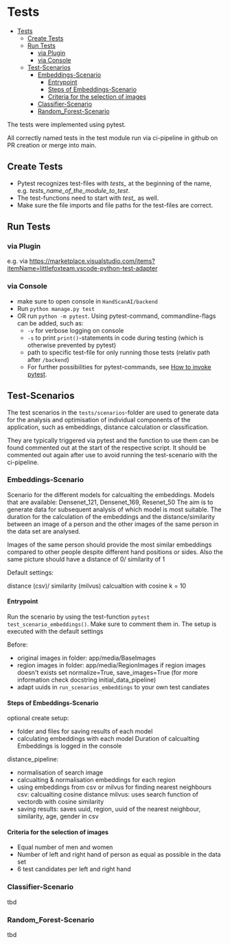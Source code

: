 # Tests

- [Tests](#tests)
  - [Create Tests](#create-tests)
  - [Run Tests](#run-tests)
    - [via Plugin](#via-plugin)
    - [via Console](#via-console)
  - [Test-Scenarios](#test-scenarios)
    - [Embeddings-Scenario](#embeddings-scenario)
      - [Entrypoint](#entrypoint)
      - [Steps of Embeddings-Scenario](#steps-of-embeddings-scenario)
      - [Criteria for the selection of images](#criteria-for-the-selection-of-images)
    - [Classifier-Scenario](#classifier-scenario)
    - [Random\_Forest-Scenario](#random_forest-scenario)

The tests were implemented using pytest.

All correctly named tests in the test module run via ci-pipeline in github on PR creation or merge into main.

## Create Tests

- Pytest recognizes test-files with _tests\__ at the beginning of the name, e.g. _tests_name_of_the_module_to_test_.
- The test-functions need to start with _test\__ as well.
- Make sure the file imports and file paths for the test-files are correct.

## Run Tests

### via Plugin

e.g. via <https://marketplace.visualstudio.com/items?itemName=littlefoxteam.vscode-python-test-adapter>

### via Console

- make sure to open console in `HandScanAI/backend`
- Run `python manage.py test`
- OR run `python -m pytest`.
  Using pytest-command, commandline-flags can be added, such as:
  - `-v` for verbose logging on console
  - `-s` to print `print()`-statements in code during testing (which is otherwise prevented by pytest)
  - path to specific test-file for only running those tests (relativ path after `/backend`)
  - For further possibilities for pytest-commands, see [How to invoke pytest](https://docs.pytest.org/en/stable/how-to/usage.html).

## Test-Scenarios

The test scenarios in the `tests/scenarios`-folder are used to generate data for the analysis and optimisation of individual components of the application, such as embeddings, distance calculation or classification.

They are typically triggered via pytest and the function to use them can be found commented out at the start of the respective script. It should be commented out again after use to avoid running the test-scenario with the ci-pipeline.

### Embeddings-Scenario

Scenario for the different models for calcualting the embeddings. Models that are available: Densenet_121, Densenet_169, Resenet_50
The aim is to generate data for subsequent analysis of which model is most suitable. The duration for the calculation of the embeddings and the distance/similarity between an image of a person and the other images of the same person in the data set are analysed.

Images of the same person should provide the most similar embeddings compared to other people despite different hand positions or sides. Also the same picture should have a distance of 0/ similarity of 1

Default settings:

distance (csv)/ similarity (milvus) calcualtion with cosine
k = 10

#### Entrypoint

Run the scenario by using the test-function `pytest test_scenario_embeddings()`.
Make sure to comment them in. The setup is executed with the default settings

Before:

- original images in folder: app/media/BaseImages
- region images in folder: app/media/RegionImages
  if region images doesn't exists set normalize=True, save_images=True (for more information check docstring initial_data_pipeline)
- adapt uuids in `run_scenarios_embeddings` to your own test candiates

#### Steps of Embeddings-Scenario

optional create setup:

- folder and files for saving results of each model
- calculating embeddings with each model
  Duration of calcualting Embeddings is logged in the console

distance_pipeline:

- normalisation of search image
- calcualting & normalisation embeddings for each region
- using embeddings from csv or milvus for finding nearest neighbours
  csv: calcualting cosine distance
  milvus: uses search function of vectordb with cosine similarity
- saving results:
  saves uuid, region, uuid of the nearest neighbour, similarity, age, gender in csv

#### Criteria for the selection of images

- Equal number of men and women
- Number of left and right hand of person as equal as possible in the data set
- 6 test candidates per left and right hand

### Classifier-Scenario

tbd

### Random_Forest-Scenario

tbd
